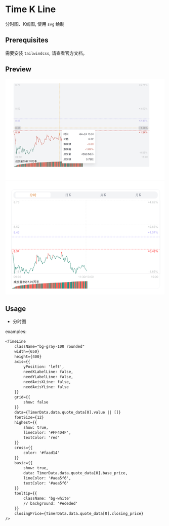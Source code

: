 # Time K Line
  分时图、K线图, 使用 `svg` 绘制

## Prerequisites
  需要安装 `tailwindcss`, 请查看官方文档。

## Preview
  ![](./screenshots/分时图.jpeg)
  ![](./screenshots/1.png)

## Usage

- 分时图

examples:

```tsx
<TimeLine
    className="bg-gray-100 rounded"
    width={650}
    height={400}
    axis={{
        yPosition: 'left',
        needXLabelLine: false,
        needYLabelLine: false,
        needAxisXLine: false,
        needAxisYLine: false
    }}
    grid={{
        show: false
    }}
    data={TimerData.data.quote_data[0].value || []}
    fontSize={12}
    highest={{
        show: true,
        lineColor: '#FF4D4F',
        textColor: 'red'
    }}
    cross={{
        color: '#faad14'
    }}
    basic={{
        show: true,
        data: TimerData.data.quote_data[0].base_price,
        lineColor: '#aea5f6',
        textColor: '#aea5f6'
    }}
    tooltip={{
        className: 'bg-white'
        // background: '#ededed'
    }}
    closingPrice={TimerData.data.quote_data[0].closing_price}
/>
```

